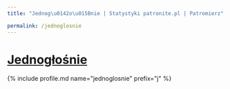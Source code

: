```yaml
---
title: "Jednog\u0142o\u015Bnie | Statystyki patronite.pl | Patromierz"

permalink: /jednoglosnie
---
```


# [Jednogłośnie](https://patronite.pl/jednoglosnie)

{% include profile.md name="jednoglosnie" prefix="j" %}
